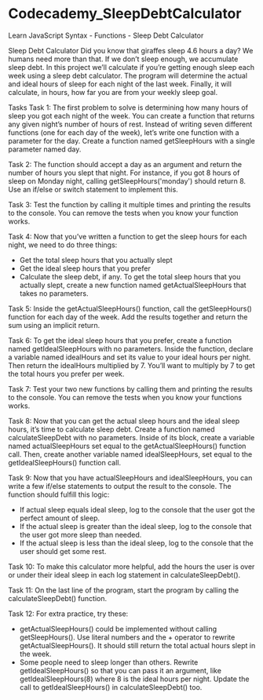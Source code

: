 # Codecademy_SleepDebtCalculator
Learn JavaScript Syntax - Functions - Sleep Debt Calculator

Sleep Debt Calculator
Did you know that giraffes sleep 4.6 hours a day? We humans need more than that. If we don’t sleep enough, we accumulate sleep debt. In this project we’ll calculate if you’re getting enough sleep each week using a sleep debt calculator.
The program will determine the actual and ideal hours of sleep for each night of the last week.
Finally, it will calculate, in hours, how far you are from your weekly sleep goal.

Tasks
Task 1: The first problem to solve is determining how many hours of sleep you got each night of the week.
You can create a function that returns any given night’s number of hours of rest. Instead of writing seven different functions (one for each day of the week), let’s write one function with a parameter for the day.
Create a function named getSleepHours with a single parameter named day.

Task 2: The function should accept a day as an argument and return the number of hours you slept that night.
For instance, if you got 8 hours of sleep on Monday night, calling getSleepHours('monday') should return 8.
Use an if/else or switch statement to implement this.

Task 3: Test the function by calling it multiple times and printing the results to the console.
You can remove the tests when you know your function works.

Task 4: Now that you’ve written a function to get the sleep hours for each night, we need to do three things:
* Get the total sleep hours that you actually slept
* Get the ideal sleep hours that you prefer
* Calculate the sleep debt, if any.
To get the total sleep hours that you actually slept, create a new function named getActualSleepHours that takes no parameters.

Task 5: Inside the getActualSleepHours() function, call the getSleepHours() function for each day of the week. Add the results together and return the sum using an implicit return.

Task 6: To get the ideal sleep hours that you prefer, create a function named getIdealSleepHours with no parameters.
Inside the function, declare a variable named idealHours and set its value to your ideal hours per night. Then return the idealHours multiplied by 7.
You’ll want to multiply by 7 to get the total hours you prefer per week.

Task 7: Test your two new functions by calling them and printing the results to the console.
You can remove the tests when you know your functions works.

Task 8: Now that you can get the actual sleep hours and the ideal sleep hours, it’s time to calculate sleep debt.
Create a function named calculateSleepDebt with no parameters.
Inside of its block, create a variable named actualSleepHours set equal to the getActualSleepHours() function call.
Then, create another variable named idealSleepHours, set equal to the getIdealSleepHours() function call.

Task 9: Now that you have actualSleepHours and idealSleepHours, you can write a few if/else statements to output the result to the console. The function should fulfill this logic:
* If actual sleep equals ideal sleep, log to the console that the user got the perfect amount of sleep.
* If the actual sleep is greater than the ideal sleep, log to the console that the user got more sleep than needed.
* If the actual sleep is less than the ideal sleep, log to the console that the user should get some rest.

Task 10: To make this calculator more helpful, add the hours the user is over or under their ideal sleep in each log statement in calculateSleepDebt().

Task 11: On the last line of the program, start the program by calling the calculateSleepDebt() function.

Task 12: For extra practice, try these:
* getActualSleepHours() could be implemented without calling getSleepHours(). Use literal numbers and the + operator to rewrite getActualSleepHours(). It should still return the total actual hours slept in the week.
* Some people need to sleep longer than others. Rewrite getIdealSleepHours() so that you can pass it an argument, like getIdealSleepHours(8) where 8 is the ideal hours per night. Update the call to getIdealSleepHours() in calculateSleepDebt() too.
